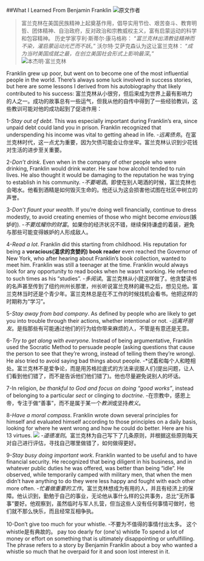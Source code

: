 ##What I Learned From Benjamin Franklin
![原文作者](./_image/2020-07-09-16-18-18.png)

> 富兰克林在美国民族精神上起奠基作用，倡导实用节俭、艰苦奋斗、教育明哲、团体精神、自治政府，反对政治和宗教威权主义，富有启蒙运动的科学和包容精神。
>历史学家亨利·斯蒂尔·康马格称：
>“*富兰克林出清教徒精神而不染，濯启蒙运动光芒而不妖*。”
>沃尔特·艾萨克森认为这让富兰克林：
>“*成为当时美国成就之最，在创立美国社会形式上影响最深*。”
![本杰明·富兰克林](./_image/2020-07-09-16-15-40.png)

Franklin grew up poor, but went on to become one of the most influential people in the world. There’s always some luck involved in success stories, but here are some lessons I derived from his autobiography that likely contributed to his success:
富兰克林从小很穷，但后来成为世界上最有影响力的人之一。成功的故事总有一些运气，但我从他的自传中得到了一些经验教训，这些教训可能对他的成功起到了促进作用：

1-*Stay out of debt*. This was especially important during Franklin’s era, since unpaid debt could land you in prison. Franklin recognized that underspending his income was vital to getting ahead in life.
-*远离债务*。在富兰克林时代，这一点尤为重要，因为欠债可能会让你坐牢。富兰克林认识到少花钱对生活的进步至关重要。

2-*Don’t drink*. Even when in the company of other people who were drinking, Franklin would drink water. He saw how alcohol tended to ruin lives. He also thought it would be damaging to the reputation he was trying to establish in his community.
-*不要喝酒*。即使在别人喝酒的时候，富兰克林也会喝水。他看到酒精是如何毁灭生命的。他还认为这会损害他试图在社区中树立的声誉。

3-*Don’t flaunt your wealth*. If you’re doing well financially, continue to dress modestly, to avoid creating enemies of those who might become *envious*(嫉妒的).
-*不要炫耀你的财富*。如果你的经济状况不错，继续保持谦虚的着装，避免与那些可能变得嫉妒的人形成敌人。

4-*Read a lot*. Franklin did this starting from childhood. His reputation for being a **voracious(渴求的贪婪的) book reader** even reached the Governor of New York, who after hearing about Franklin’s book collection, wanted to meet him. Franklin was still a teenager at the time. Franklin would always look for any opportunity to read books when he wasn’t working. He referred to such times as his “studies”.
-*多阅读*。富兰克林从小就这样做了。他贪婪读书的名声甚至传到了纽约州州长那里，州长听说富兰克林的藏书之后，想见见他。富兰克林当时还是个青少年。富兰克林总是在不工作的时候找机会看书。他把这样的时期称为“学习”。

5-*Stay away from bad company*. As defined by people who are likely to get you into trouble through their actions, whether intentional or not.
-*远离坏朋友*。是指那些有可能通过他们的行为给你带来麻烦的人，不管是有意还是无意。

6-*Try to get along with everyone*. Instead of being argumentative, Franklin used the Socratic Method to persuade people (asking questions that cause the person to see that they’re wrong, instead of telling them they’re wrong). He also tried to avoid saying bad things about people.
-*试着和每个人和睦相处。富兰克林不是爱争论，而是用苏格拉底式的方法来说服人们(提出问题，让人们看到他们错了，而不是告诉他们他们错了)。他也尽量避免说别人的坏话。

7-In religion, *be thankful to God and focus on doing “good works”*, instead of belonging to a particular *sect* or clinging to *doctrine*.
-在宗教中，感恩上帝，专注于做“善事”，而不是属于某一个*教派*或坚持*教义*。

8-*Have a moral compass*. Franklin wrote down several principles for himself and evaluated himself according to those principles on a daily basis, looking for where he went wrong and how he could do better. Here are his 13 virtues.
![](./_image/2020-07-09-16-40-30.png)
-*道德准则*。富兰克林为自己写下了几条原则，并根据这些原则每天对自己进行评估，寻找自己哪里做错了，如何做得更好。

9-*Stay busy doing important work*. Franklin wanted to be useful and to have financial security. He recognized that being diligent in his business, and in whatever public duties he was offered, was better than being “idle”. He observed, while temporarily camped with military men, that when the men didn’t have anything to do they were less happy and fought with each other more often.
-*忙着做重要的工作*。富兰克林想成为有用的人，并且有经济上的保障。他认识到，勤勉于自己的事业，无论他从事什么样的公共事务，总比“无所事事”要好。他观察到，虽然临时与军人扎营，但当这些人没有任何事情可做时，他们就不那么快乐，而且经常互相争执。

10-Don’t give too much for your whistle.
-不要为不值得的事情付出太多。
这个whistle是有典故的。
pay too dearly for (one's) whistle
To spend a lot of money or effort on something that is ultimately disappointing or unfulfilling. The phrase refers to a story by Benjamin Franklin about a boy who wanted a whistle so much that he overpaid for it and soon lost interest in it.